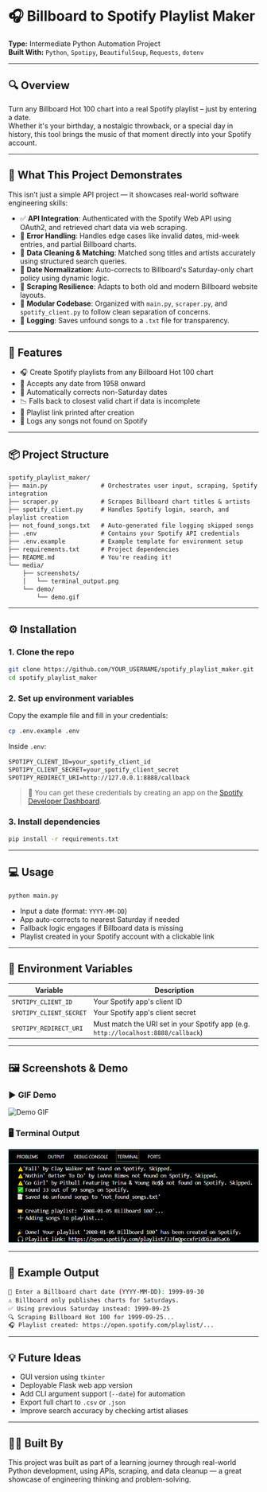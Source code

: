 # 🎧 Billboard to Spotify Playlist Maker

**Type:** Intermediate Python Automation Project  
**Built With:** `Python`, `Spotipy`, `BeautifulSoup`, `Requests`, `dotenv`

---

## 🔍 Overview

Turn any Billboard Hot 100 chart into a real Spotify playlist – just by entering a date.  
Whether it's your birthday, a nostalgic throwback, or a special day in history, this tool brings the music of that moment directly into your Spotify account.

---

## 🧠 What This Project Demonstrates

This isn’t just a simple API project — it showcases real-world software engineering skills:

- ✅ **API Integration**: Authenticated with the Spotify Web API using OAuth2, and retrieved chart data via web scraping.
- 🎯 **Error Handling**: Handles edge cases like invalid dates, mid-week entries, and partial Billboard charts.
- 🧠 **Data Cleaning & Matching**: Matched song titles and artists accurately using structured search queries.
- 📅 **Date Normalization**: Auto-corrects to Billboard's Saturday-only chart policy using dynamic logic.
- 🧪 **Scraping Resilience**: Adapts to both old and modern Billboard website layouts.
- 💾 **Modular Codebase**: Organized with `main.py`, `scraper.py`, and `spotify_client.py` to follow clean separation of concerns.
- 📁 **Logging**: Saves unfound songs to a `.txt` file for transparency.

---

## 🚀 Features

- 🎧 Create Spotify playlists from any Billboard Hot 100 chart
- 📅 Accepts any date from 1958 onward
- 🔁 Automatically corrects non-Saturday dates
- 📉 Falls back to closest valid chart if data is incomplete
- 🔗 Playlist link printed after creation
- 📝 Logs any songs not found on Spotify

---

## 📦 Project Structure

```
spotify_playlist_maker/
├── main.py               # Orchestrates user input, scraping, Spotify integration
├── scraper.py            # Scrapes Billboard chart titles & artists
├── spotify_client.py     # Handles Spotify login, search, and playlist creation
├── not_found_songs.txt   # Auto-generated file logging skipped songs
├── .env                  # Contains your Spotify API credentials
├── .env.example          # Example template for environment setup
├── requirements.txt      # Project dependencies
├── README.md             # You're reading it!
└── media/
    ├── screenshots/
    │   └── terminal_output.png
    └── demo/
        └── demo.gif
```

---

## ⚙️ Installation

### 1. Clone the repo

```bash
git clone https://github.com/YOUR_USERNAME/spotify_playlist_maker.git
cd spotify_playlist_maker
```

### 2. Set up environment variables

Copy the example file and fill in your credentials:

```bash
cp .env.example .env
```

Inside `.env`:

```
SPOTIPY_CLIENT_ID=your_spotify_client_id
SPOTIPY_CLIENT_SECRET=your_spotify_client_secret
SPOTIPY_REDIRECT_URI=http://127.0.0.1:8888/callback
```

> 🔐 You can get these credentials by creating an app on the [Spotify Developer Dashboard](https://developer.spotify.com/dashboard).

### 3. Install dependencies

```bash
pip install -r requirements.txt
```

---

## 💻 Usage

```bash
python main.py
```

- Input a date (format: `YYYY-MM-DD`)
- App auto-corrects to nearest Saturday if needed
- Fallback logic engages if Billboard data is missing
- Playlist created in your Spotify account with a clickable link

---

## 📄 Environment Variables

| Variable               | Description                              |
|------------------------|------------------------------------------|
| `SPOTIPY_CLIENT_ID`     | Your Spotify app's client ID             |
| `SPOTIPY_CLIENT_SECRET` | Your Spotify app's client secret         |
| `SPOTIPY_REDIRECT_URI`  | Must match the URI set in your Spotify app (e.g. `http://localhost:8888/callback`) |

---

## 🖼️ Screenshots & Demo

### ▶️ GIF Demo
![Demo GIF](media/demo/demo.gif)

### 🖥 Terminal Output
![Terminal Output](media/screenshots/terminal_output.png)

---

## 🧪 Example Output

```bash
📅 Enter a Billboard chart date (YYYY-MM-DD): 1999-09-30
⚠️ Billboard only publishes charts for Saturdays.
✅ Using previous Saturday instead: 1999-09-25
🔍 Scraping Billboard Hot 100 for 1999-09-25...
🎧 Playlist created: https://open.spotify.com/playlist/...
```

---

## 💡 Future Ideas

- GUI version using `tkinter`
- Deployable Flask web app version
- Add CLI argument support (`--date`) for automation
- Export full chart to `.csv` or `.json`
- Improve search accuracy by checking artist aliases

---

## 👩‍💻 Built By

This project was built as part of a learning journey through real-world Python development, using APIs, scraping, and data cleanup — a great showcase of engineering thinking and problem-solving.
